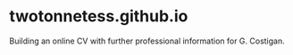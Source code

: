 # twotonnetess.github.io
Building an online CV with further professional information for G. Costigan. 

